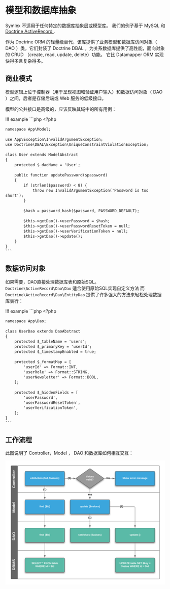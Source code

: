 # 模型和数据库抽象

Symlex 不适用于任何特定的数据库抽象层或模型库。
我们的例子基于 MySQL 和[ Doctrine ActiveRecord ](../doctrine-active-record.md).

作为 Doctrine ORM 的轻量级替代，该库提供了业务模型和数据库访问对象（ DAO ）类，它们封装了 Doctrine DBAL ，为关系数据库提供了高性能，面向对象的 CRUD （create, read, update, delete）功能。 它比 Datamapper ORM 实现快得多且复杂得多。

## 商业模式

模型逻辑上位于控制器（用于呈现视图和验证用户输入）和数据访问对象（ DAO ）之间，后者是存储后端或 Web 服务的低级接口。

模型的公共接口是高级的，应该反映其域中的所有用例：

!!! example
    ```php
    <?php

    namespace App\Model;

    use App\Exception\InvalidArgumentException;
    use Doctrine\DBAL\Exception\UniqueConstraintViolationException;

    class User extends ModelAbstract
    {
        protected $_daoName = 'User';

        public function updatePassword($password)
        {
            if (strlen($password) < 8) {
                throw new InvalidArgumentException('Password is too short');
            }

            $hash = password_hash($password, PASSWORD_DEFAULT);

            $this->getDao()->userPassword = $hash;
            $this->getDao()->userPasswordResetToken = null;
            $this->getDao()->userVerificationToken = null;
            $this->getDao()->update();
        }
    }
    ```

## 数据访问对象

如果需要，DAO直接处理数据库表和原始SQL。 `Doctrine\ActiveRecord\Dao\Dao` 适合使用原始SQL实现自定义方法
而`Doctrine\ActiveRecord\Dao\EntityDao` 提供了许多强大的方法来轻松处理数据库表行：

!!! example
    ```php
    <?php

    namespace App\Dao;

    class UserDao extends DaoAbstract
    {
        protected $_tableName = 'users';
        protected $_primaryKey = 'userId';
        protected $_timestampEnabled = true;

        protected $_formatMap = [
            'userId' => Format::INT,
            'userRole' => Format::STRING,
            'userNewsletter' => Format::BOOL,
        ];

        protected $_hiddenFields = [
            'userPassword',
            'userPasswordResetToken',
            'userVerificationToken',
        ];
    }
    ```

## 工作流程

此图说明了 Controller，Model ， DAO 和数据库如何相互交互：

![Doctrine ActiveRecord](../doctrine-active-record/img/workflow.svg)
